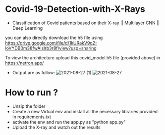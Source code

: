 # Covid-19-Detection-with-X-Rays

- Classification of Covid patients based on their X-ray || Multilayer CNN || Deep Learning

you can also  directly download the h5 file using https://drive.google.com/file/d/1kURakV9o2-loVYDB0m38fwAislrb3r8f/view?usp=sharing

To view the architecture upload this covid_model.h5 file (provided above) in https://netron.app/


- Output are as follow:
![2021-08-27 (1)](https://user-images.githubusercontent.com/71334027/131033660-ce9a38e6-c050-4164-8c4c-9db826667920.png)
![2021-08-27](https://user-images.githubusercontent.com/71334027/131033683-ac1b8b8c-23a5-4112-9a50-73a8980c94b4.png)

# How to run ?
- Unzip the folder
- Create a new Virtual env and install all the necessary libraries provided in requirements.txt
- activate the env and run the app.py as "python app.py"
- Upload the X-ray and watch out the results
